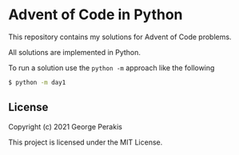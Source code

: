 # Advent of Code in Python

This repository contains my solutions for Advent of Code problems. 

All solutions are implemented in Python.

To run a solution use the `python -m` approach like the following 

```bash
$ python -m day1
```

## License

Copyright (c) 2021 George Perakis

This project is licensed under the MIT License.
